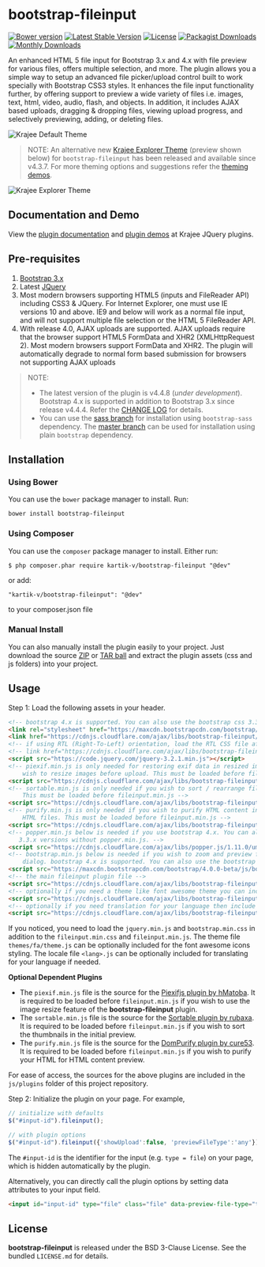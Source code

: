 bootstrap-fileinput
===================

[![Bower version](https://badge.fury.io/bo/bootstrap-fileinput.svg)](http://badge.fury.io/bo/bootstrap-fileinput)
[![Latest Stable Version](https://poser.pugx.org/kartik-v/bootstrap-fileinput/v/stable)](https://packagist.org/packages/kartik-v/bootstrap-fileinput)
[![License](https://poser.pugx.org/kartik-v/bootstrap-fileinput/license)](https://packagist.org/packages/kartik-v/bootstrap-fileinput)
[![Packagist Downloads](https://poser.pugx.org/kartik-v/bootstrap-fileinput/downloads)](https://packagist.org/packages/kartik-v/bootstrap-fileinput)
[![Monthly Downloads](https://poser.pugx.org/kartik-v/bootstrap-fileinput/d/monthly)](https://packagist.org/packages/kartik-v/bootstrap-fileinput)

An enhanced HTML 5 file input for Bootstrap 3.x and 4.x with file preview for various files, offers multiple selection, and more. The plugin allows you a simple way to setup an advanced file picker/upload control built to work specially with Bootstrap CSS3 styles. It enhances the file input functionality further, by offering support to preview a wide variety of files i.e. images, text, html, video, audio, flash, and objects. In addition, it includes AJAX based uploads, dragging &amp; dropping files, viewing upload progress, and selectively previewing, adding, or deleting files.

![Krajee Default Theme](https://lh3.googleusercontent.com/8m5BKa-o2_W63OuL-NJtAYOxelboHccfsDojxdqhmVCxY49LTiSVK8rOywzup2EDJlXcda_SsKkMVA=w1366-h768-rw-no)

> NOTE: An alternative new [Krajee Explorer Theme](http://plugins.krajee.com/file-krajee-explorer-demo) (preview shown below) for `bootstrap-fileinput` has been released and available since v4.3.7. For more theming options and suggestions refer the [theming demos](http://plugins.krajee.com/file-theme-demo).

![Krajee Explorer Theme](https://lh3.googleusercontent.com/eKMw_la1h6Z0y1Vk0SU3fsWVpmUoqg_HS-ZEZ1U2-1e8s6fgFZqoGbXcRjIXbYLkLi6Ns17-nb2yOg=w1366-h768-rw-no)

## Documentation and Demo

View the [plugin documentation](http://plugins.krajee.com/file-input) and [plugin demos](http://plugins.krajee.com/file-input/demo) at Krajee JQuery plugins. 

## Pre-requisites  

1. [Bootstrap 3.x](http://getbootstrap.com/)
2. Latest [JQuery](http://jquery.com/)
3. Most modern browsers supporting HTML5 (inputs and FileReader API) including CSS3 & JQuery. For Internet Explorer, one must use IE versions 10 and above. IE9 and below will work as a normal file input, and will not support multiple file selection or the HTML 5 FileReader API.
4. With release 4.0, AJAX uploads are supported. AJAX uploads require that the browser support HTML5 FormData and XHR2 (XMLHttpRequest 2). Most modern browsers support FormData and XHR2. The plugin will automatically degrade to normal form based submission for browsers not supporting AJAX uploads

> NOTE: 
> - The latest version of the plugin is v4.4.8 (_under development_). Bootstrap 4.x is supported in addition to Bootstrap 3.x since release v4.4.4. Refer the [CHANGE LOG](https://github.com/kartik-v/bootstrap-fileinput/blob/master/CHANGE.md) for details. 
> - You can use the [sass branch](https://github.com/kartik-v/bootstrap-fileinput/tree/sass) for installation using `bootstrap-sass` dependency.
The [master branch](https://github.com/kartik-v/bootstrap-fileinput/tree/master) can be used for installation using plain `bootstrap` dependency.

## Installation

### Using Bower
You can use the `bower` package manager to install. Run:

    bower install bootstrap-fileinput

### Using Composer
You can use the `composer` package manager to install. Either run:

    $ php composer.phar require kartik-v/bootstrap-fileinput "@dev"

or add:

    "kartik-v/bootstrap-fileinput": "@dev"

to your composer.json file

### Manual Install

You can also manually install the plugin easily to your project. Just download the source [ZIP](https://github.com/kartik-v/bootstrap-fileinput/zipball/master) or [TAR ball](https://github.com/kartik-v/bootstrap-fileinput/tarball/master) and extract the plugin assets (css and js folders) into your project.

## Usage

Step 1: Load the following assets in your header. 

```html
<!-- bootstrap 4.x is supported. You can also use the bootstrap css 3.3.x versions -->
<link rel="stylesheet" href="https://maxcdn.bootstrapcdn.com/bootstrap/4.0.0-beta/css/bootstrap.min.css">
<link href="https://cdnjs.cloudflare.com/ajax/libs/bootstrap-fileinput/4.4.8/css/fileinput.min.css" media="all" rel="stylesheet" type="text/css" />
<!-- if using RTL (Right-To-Left) orientation, load the RTL CSS file after fileinput.css by uncommenting below -->
<!-- link href="https://cdnjs.cloudflare.com/ajax/libs/bootstrap-fileinput/4.4.8/css/fileinput-rtl.min.css" media="all" rel="stylesheet" type="text/css" /-->
<script src="https://code.jquery.com/jquery-3.2.1.min.js"></script>
<!-- piexif.min.js is only needed for restoring exif data in resized images and when you 
    wish to resize images before upload. This must be loaded before fileinput.min.js -->
<script src="https://cdnjs.cloudflare.com/ajax/libs/bootstrap-fileinput/4.4.8/js/plugins/piexif.min.js" type="text/javascript"></script>
<!-- sortable.min.js is only needed if you wish to sort / rearrange files in initial preview. 
    This must be loaded before fileinput.min.js -->
<script src="https://cdnjs.cloudflare.com/ajax/libs/bootstrap-fileinput/4.4.8/js/plugins/sortable.min.js" type="text/javascript"></script>
<!-- purify.min.js is only needed if you wish to purify HTML content in your preview for 
    HTML files. This must be loaded before fileinput.min.js -->
<script src="https://cdnjs.cloudflare.com/ajax/libs/bootstrap-fileinput/4.4.8/js/plugins/purify.min.js" type="text/javascript"></script>
<!-- popper.min.js below is needed if you use bootstrap 4.x. You can also use the bootstrap js 
   3.3.x versions without popper.min.js. -->
<script src="https://cdnjs.cloudflare.com/ajax/libs/popper.js/1.11.0/umd/popper.min.js"></script>
<!-- bootstrap.min.js below is needed if you wish to zoom and preview file content in a detail modal
    dialog. bootstrap 4.x is supported. You can also use the bootstrap js 3.3.x versions. -->
<script src="https://maxcdn.bootstrapcdn.com/bootstrap/4.0.0-beta/js/bootstrap.min.js" type="text/javascript"></script>
<!-- the main fileinput plugin file -->
<script src="https://cdnjs.cloudflare.com/ajax/libs/bootstrap-fileinput/4.4.8/js/fileinput.min.js"></script>
<!-- optionally if you need a theme like font awesome theme you can include it as mentioned below -->
<script src="https://cdnjs.cloudflare.com/ajax/libs/bootstrap-fileinput/4.4.8/themes/fa/theme.js"></script>
<!-- optionally if you need translation for your language then include  locale file as mentioned below -->
<script src="https://cdnjs.cloudflare.com/ajax/libs/bootstrap-fileinput/4.4.8/js/locales/(lang).js"></script>
```

If you noticed, you need to load the `jquery.min.js` and `bootstrap.min.css` in addition to the `fileinput.min.css` and `fileinput.min.js`. The theme file `themes/fa/theme.js` can be optionally included for the font awesome icons styling. The locale file `<lang>.js` can be optionally included for translating for your language if needed.

**Optional Dependent Plugins**

- The `piexif.min.js` file is the source for the [Piexifjs plugin by hMatoba](https://github.com/hMatoba/piexifjs). It is required to be loaded before `fileinput.min.js` if you wish to use the image resize feature of the **bootstrap-fileinput** plugin. 
- The `sortable.min.js` file is the source for the [Sortable plugin by rubaxa](https://github.com/rubaxa/Sortable). It is required to be loaded before `fileinput.min.js` if you wish to sort the thumbnails in the initial preview.
- The `purify.min.js` file is the source for the [DomPurify plugin by cure53](https://github.com/cure53/DOMPurify). It is required to be loaded before `fileinput.min.js` if you wish to purify your HTML for HTML content preview.

For ease of access, the sources for the above plugins are included in the `js/plugins` folder of this project repository.

Step 2: Initialize the plugin on your page. For example,

```js
// initialize with defaults
$("#input-id").fileinput();

// with plugin options
$("#input-id").fileinput({'showUpload':false, 'previewFileType':'any'});
```

The `#input-id` is the identifier for the input (e.g. `type = file`) on your page, which is hidden automatically by the plugin. 

Alternatively, you can directly call the plugin options by setting data attributes to your input field.

```html
<input id="input-id" type="file" class="file" data-preview-file-type="text" >
```

## License

**bootstrap-fileinput** is released under the BSD 3-Clause License. See the bundled `LICENSE.md` for details.
